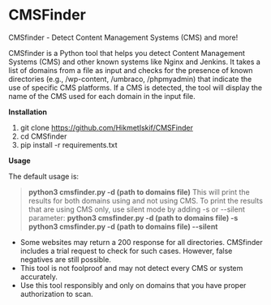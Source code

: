 # CMSFinder

CMSfinder - Detect Content Management Systems (CMS) and more!

CMSfinder is a Python tool that helps you detect Content Management Systems (CMS) and other known systems like Nginx and Jenkins. It takes a list of domains from a file as input and checks for the presence of known directories (e.g., /wp-content, /umbraco, /phpmyadmin) that indicate the use of specific CMS platforms. If a CMS is detected, the tool will display the name of the CMS used for each domain in the input file.

**Installation**
1. git clone https://github.com/HikmetIskif/CMSFinder
2. cd CMSfinder
3. pip install -r requirements.txt

**Usage**

The default usage is:
>**python3 cmsfinder.py -d (path to domains file)**
This will print the results for both domains using and not using CMS.
To print the results that are using CMS only, use silent mode by adding -s or --silent parameter:
>**python3 cmsfinder.py -d (path to domains file) -s**
>**python3 cmsfinder.py -d (path to domains file) --silent**

- Some websites may return a 200 response for all directories. CMSfinder includes a trial request to check for such cases. However, false negatives are still possible.
- This tool is not foolproof and may not detect every CMS or system accurately.
- Use this tool responsibly and only on domains that you have proper authorization to scan.

